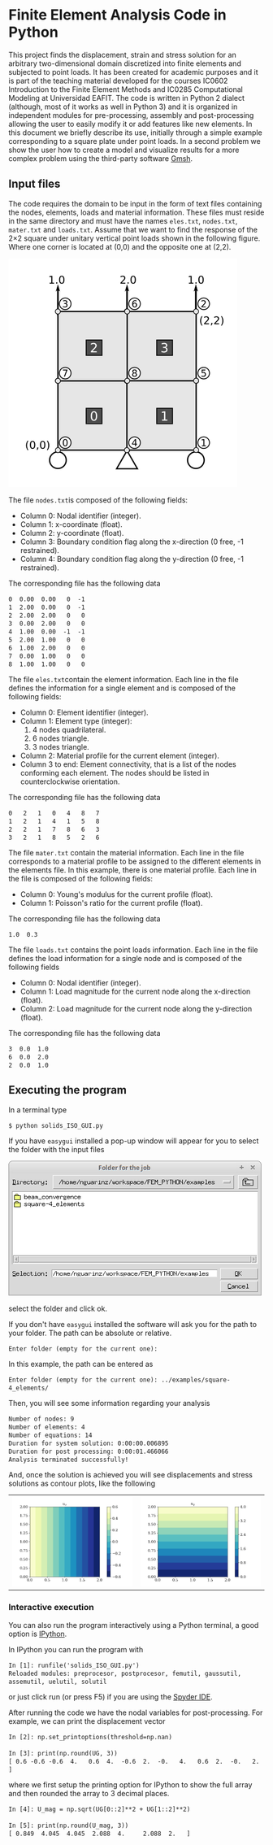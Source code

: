 # Finite Element Analysis Code in Python

This project finds the displacement, strain and stress solution for an
arbitrary two-dimensional domain discretized into finite elements and
subjected to point loads. It has been  created for academic purposes
and it is part of the teaching material developed for the courses
IC0602 Introduction to the Finite Element Methods and
IC0285 Computational Modeling at Universidad EAFIT. The code is
written in Python 2 dialect (although, most of it works as well
in Python 3) and it is organized in independent modules for
pre-processing, assembly and post-processing allowing the user to
easily modify it or add features like new elements. In this document
we briefly describe its use, initially through a simple example
corresponding to a square plate under point loads. In a second problem
we show the user how to create a model and visualize results for a
more complex problem using the third-party software [Gmsh](http://gmsh.info/).

## Input files
The code requires the domain to be input in the form of text files
containing the nodes, elements, loads and material information.
These files must reside in the same directory and must have the
names ``eles.txt``, ``nodes.txt``, ``mater.txt`` and ``loads.txt``.
Assume that we want to find the response of the 2×2 square
under unitary vertical point loads shown in the following figure.
Where one corner is located at (0,0) and the opposite one at (2,2).


![4-element solid under point loads.](img/square-4_elements.png)

The file ``nodes.txt``is composed of the following fields:

- Column 0: Nodal identifier (integer).
- Column 1: x-coordinate (float).
- Column 2: y-coordinate (float).
- Column 3: Boundary condition flag along the x-direction
    (0 free, -1 restrained).
- Column 4: Boundary condition flag along the y-direction
    (0 free, -1 restrained).

The corresponding file has the following data

    0  0.00  0.00   0  -1
    1  2.00  0.00   0  -1
    2  2.00  2.00   0   0
    3  0.00  2.00   0   0
    4  1.00  0.00  -1  -1
    5  2.00  1.00   0   0
    6  1.00  2.00   0   0
    7  0.00  1.00   0   0
    8  1.00  1.00   0   0

The file ``eles.txt``contain the element information. Each line in the file
defines the information for a single element and is composed of the
following fields:

- Column 0: Element identifier (integer).
- Column 1: Element type (integer):
  1. 4 nodes quadrilateral.
  2. 6 nodes triangle.
  3. 3 nodes triangle.
- Column 2: Material profile for the current element (integer).
- Column 3 to end: Element connectivity, that is a list of the nodes
conforming each element. The nodes should be listed in counterclockwise
orientation.

The corresponding file has the following data

    0   2   1   0   4   8   7
    1   2   1   4   1   5   8
    2   2   1   7   8   6   3
    3   2   1   8   5   2   6

The file `mater.txt` contain the material information. Each line in the
file corresponds to a material profile to be assigned to the different
elements in the elements file. In this example, there is one material
profile. Each line in the file is composed of the following fields:  

- Column 0: Young's modulus for the current profile (float).
- Column 1: Poisson's ratio for the current profile (float).

The corresponding file has the following data

    1.0  0.3

The file `loads.txt` contains the point loads information. Each line
in the file defines the load information for a single node and is
composed of the following fields

- Column 0: Nodal identifier (integer).
- Column 1: Load magnitude for the current node along the x-direction (float).
- Column 2: Load magnitude for the current node along the y-direction (float).

The corresponding file has the following data

    3  0.0  1.0
    6  0.0  2.0
    2  0.0  1.0


## Executing the program
In a terminal type

    $ python solids_ISO_GUI.py

If you have `easygui` installed a pop-up window will appear for you
to select the folder with the input files

![Folder selection window.](img/Folder_selection.png)

select the folder and click ok.

If you don't have `easygui` installed the software will ask you
for the path to your folder. The path can be absolute or relative.

    Enter folder (empty for the current one):

In this example, the path can be entered as

    Enter folder (empty for the current one): ../examples/square-4_elements/

Then, you will see some information regarding your analysis


    Number of nodes: 9
    Number of elements: 4
    Number of equations: 14
    Duration for system solution: 0:00:00.006895
    Duration for post processing: 0:00:01.466066
    Analysis terminated successfully!

And, once the solution is achieved you will see displacements and
stress solutions as contour plots, like the following

<table>
    <tr>
    <td>
    <img src="img/square-4_elements-horizontal_disp.png"></img>
    </td>
    <td>
    <img src="img/square-4_elements-vertical_disp.png"></img>
    </td>
    </tr>
</table>

### Interactive execution
You can also run the program interactively using a Python terminal,
a good option is [IPython](http://ipython.org/).

In IPython you can run the program with

    In [1]: runfile('solids_ISO_GUI.py')
    Reloaded modules: preprocesor, postprocesor, femutil, gaussutil, assemutil, uelutil, solutil

or just click run (or press F5) if you are using the [Spyder IDE](https://github.com/spyder-ide/spyder).

After running the code we have the nodal variables for post-processing.
For example, we can print the displacement vector

    In [2]: np.set_printoptions(threshold=np.nan)

    In [3]: print(np.round(UG, 3))
    [ 0.6 -0.6 -0.6  4.   0.6  4.  -0.6  2.  -0.   4.   0.6  2.  -0.   2. ]

where we first setup the printing option for IPython to show the full
array and then rounded the array to 3 decimal places.

    In [4]: U_mag = np.sqrt(UG[0::2]**2 + UG[1::2]**2)

    In [5]: print(np.round(U_mag, 3))
    [ 0.849  4.045  4.045  2.088  4.     2.088  2.   ]
